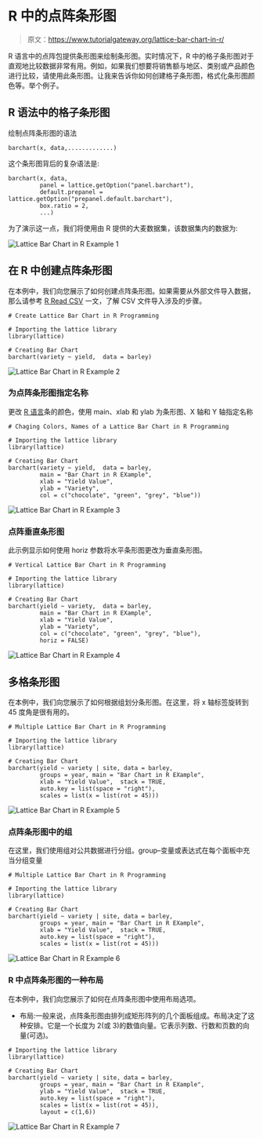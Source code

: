 # R 中的点阵条形图

> 原文：<https://www.tutorialgateway.org/lattice-bar-chart-in-r/>

R 语言中的点阵包提供条形图来绘制条形图。实时情况下，R 中的格子条形图对于直观地比较数据非常有用。例如，如果我们想要将销售额与地区、类别或产品颜色进行比较，请使用此条形图。让我来告诉你如何创建格子条形图，格式化条形图颜色等。举个例子。

## R 语法中的格子条形图

绘制点阵条形图的语法

```
barchart(x, data,.............)
```

这个条形图背后的复杂语法是:

```
barchart(x, data,
         panel = lattice.getOption("panel.barchart"),
         default.prepanel = lattice.getOption("prepanel.default.barchart"),
         box.ratio = 2,
         ...)
```

为了演示这一点，我们将使用由 R 提供的大麦数据集，该数据集内的数据为:

![Lattice Bar Chart in R Example 1](img/cd5e35056dee25db789aad7890dc7ee1.png)

## 在 R 中创建点阵条形图

在本例中，我们向您展示了如何创建点阵条形图。如果需要从外部文件导入数据，那么请参考 [R Read CSV](https://www.tutorialgateway.org/r-read-csv-function/) 一文，了解 CSV 文件导入涉及的步骤。

```
# Create Lattice Bar Chart in R Programming

# Importing the lattice library
library(lattice)

# Creating Bar Chart
barchart(variety ~ yield,  data = barley)
```

![Lattice Bar Chart in R Example 2](img/25f68c83341bed9e33ee096be00d09e7.png)

### 为点阵条形图指定名称

更改 [R 语言](https://www.tutorialgateway.org/r-programming/)条的颜色，使用 main、xlab 和 ylab 为条形图、X 轴和 Y 轴指定名称

```
# Chaging Colors, Names of a Lattice Bar Chart in R Programming

# Importing the lattice library
library(lattice)

# Creating Bar Chart
barchart(variety ~ yield,  data = barley,
         main = "Bar Chart in R EXample",
         xlab = "Yield Value",
         ylab = "Variety",
         col = c("chocolate", "green", "grey", "blue"))
```

![Lattice Bar Chart in R Example 3](img/b3d644bc45f07bb0c579fbe05cac8cfa.png)

### 点阵垂直条形图

此示例显示如何使用 horiz 参数将水平条形图更改为垂直条形图。

```
# Vertical Lattice Bar Chart in R Programming

# Importing the lattice library
library(lattice)

# Creating Bar Chart
barchart(yield ~ variety,  data = barley,
         main = "Bar Chart in R EXample",
         xlab = "Yield Value",
         ylab = "Variety",
         col = c("chocolate", "green", "grey", "blue"),
         horiz = FALSE)
```

![Lattice Bar Chart in R Example 4](img/c79df28f607c9bdfde057c753249318e.png)

## 多格条形图

在本例中，我们向您展示了如何根据组划分条形图。在这里，将 x 轴标签旋转到 45 度角是很有用的。

```
# Multiple Lattice Bar Chart in R Programming

# Importing the lattice library
library(lattice)

# Creating Bar Chart
barchart(yield ~ variety | site, data = barley,
         groups = year, main = "Bar Chart in R EXample",
         xlab = "Yield Value",  stack = TRUE,
         auto.key = list(space = "right"),
         scales = list(x = list(rot = 45)))

```

![Lattice Bar Chart in R Example 5](img/47c5d4624d892e11ce558fd3b9174f91.png)

### 点阵条形图中的组

在这里，我们使用组对公共数据进行分组。group–变量或表达式在每个面板中充当分组变量

```
# Multiple Lattice Bar Chart in R Programming

# Importing the lattice library
library(lattice)

# Creating Bar Chart
barchart(yield ~ variety | site, data = barley,
         groups = year, main = "Bar Chart in R EXample",
         xlab = "Yield Value",  stack = TRUE,
         auto.key = list(space = "right"),
         scales = list(x = list(rot = 45)))
```

![Lattice Bar Chart in R Example 6](img/85c7c7ca4a269381b6efbf638bd2a761.png)

### R 中点阵条形图的一种布局

在本例中，我们向您展示了如何在点阵条形图中使用布局选项。

*   布局:一般来说，点阵条形图由排列成矩形阵列的几个面板组成。布局决定了这种安排。它是一个长度为 2(或 3)的数值向量。它表示列数、行数和页数的向量(可选)。

```
# Importing the lattice library
library(lattice)

# Creating Bar Chart
barchart(yield ~ variety | site, data = barley,
         groups = year, main = "Bar Chart in R EXample",
         ylab = "Yield Value",  stack = TRUE,
         auto.key = list(space = "right"),
         scales = list(x = list(rot = 45)),
         layout = c(1,6))
```

![Lattice Bar Chart in R Example 7](img/2d10e9be36286466fe8af5ec313b8a58.png)